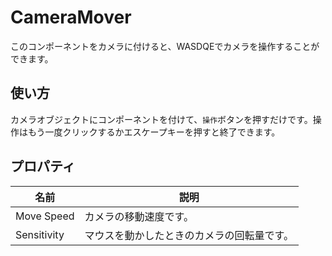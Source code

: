 ﻿# CameraMover

このコンポーネントをカメラに付けると、WASDQEでカメラを操作することができます。

## 使い方

カメラオブジェクトにコンポーネントを付けて、`操作`ボタンを押すだけです。操作はもう一度クリックするかエスケープキーを押すと終了できます。

## プロパティ

|名前|説明|
|-|-|
|Move Speed|カメラの移動速度です。|
|Sensitivity|マウスを動かしたときのカメラの回転量です。|

